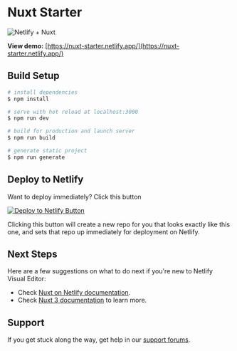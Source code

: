# Nuxt Starter

![Netlify + Nuxt](https://user-images.githubusercontent.com/43764894/223556133-b99e4822-1da3-4f94-941e-fa95cfb42562.png)

**View demo:** [https://nuxt-starter.netlify.app/](https://nuxt-starter.netlify.app/)

## Build Setup

```bash
# install dependencies
$ npm install

# serve with hot reload at localhost:3000
$ npm run dev

# build for production and launch server
$ npm run build

# generate static project
$ npm run generate
```

## Deploy to Netlify

Want to deploy immediately? Click this button

[![Deploy to Netlify Button](https://www.netlify.com/img/deploy/button.svg)](https://app.netlify.com/start/deploy?repository=#)

Clicking this button will create a new repo for you that looks exactly like this one, and sets that repo up immediately for deployment on Netlify.

## Next Steps

Here are a few suggestions on what to do next if you're new to Netlify Visual Editor:

- Check [Nuxt on Netlify documentation](https://docs.netlify.com/frameworks/nuxt/).
- Check [Nuxt 3 documentation](https://nuxt.com/docs/getting-started/introduction) to learn more.

## Support

If you get stuck along the way, get help in our [support forums](https://answers.netlify.com/).